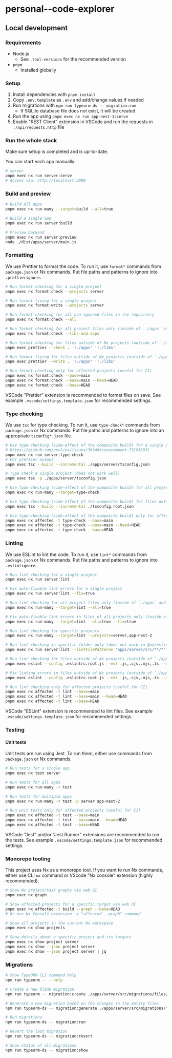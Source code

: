# personal--code-explorer

## Local development

### Requirements

- Node.js
  - See `.tool-versions` for the recommended version
- `pnpm`
  - Installed globally

### Setup

1. Install dependencies with `pnpm install`
2. Copy `.env.template` as `.env` and add/change values if needed
3. Run migrations with `npm run typeorm-ds -- migration:run`
   - If SQLite database file does not exist, it will be created
4. Run the app using `pnpm exec nx run app-nest-1:serve`
5. Enable "REST Client" extension in VSCode and run the requests in `./api/requests.http` file

### Run the whole stack

Make sure setup is completed and is up-to-date.

You can start each app manually:

```bash
# server
pnpm exec nx run server:serve
# Access via: http://localhost:3000
```

### Build and preview

```bash
# Build all apps
pnpm exec nx run-many --target=build --all=true

# Build a single app
pnpm exec nx run server:build

# Preview backend
pnpm exec nx run server:preview
node ./dist/apps/server/main.js
```

### Formatting

We use Prettier to format the code. To run it, use `format*` commands from `package.json` or Nx commands. Put file paths and patterns to ignore into `.prettierignore`.

```bash
# Run format checking for a single project
pnpm exec nx format:check --projects server

# Run format fixing for a single project
pnpm exec nx format:write --projects server

# Run format checking for all non-ignored files in the repository
pnpm exec nx format:check --all

# Run format checking for all project files only (inside of `./apps` and `./libs`)
pnpm exec nx format:check --libs-and-apps

# Run format checking for files outside of Nx projects (outside of `./apps` and `./libs`)
pnpm exec prettier --check . '!./apps' '!./libs'

# Run format fixing for files outside of Nx projects (outside of `./apps` and `./libs`)
pnpm exec prettier --write . '!./apps' '!./libs'

# Run format checking only for affected projects (useful for CI)
pnpm exec nx format:check --base=main
pnpm exec nx format:check --base=main --head=HEAD
pnpm exec nx format:check --base=HEAD
```

VSCode "Prettier" extension is recommended to format files on save. See example `.vscode/settings.template.json` for recommended settings.

### Type checking

We use `tsc` for type checking. To run it, use `type-check*` commands from `package.json` or Nx commands. Put file paths and patterns to ignore into an appropriate `tsconfig*.json` file.

```bash
# Use type-checking (side-effect of the composite build) for a single project (recommended)
# https://github.com/nrwl/nx/issues/3664#issuecomment-731918931
pnpm exec nx run server:type-check
# For prettier output
pnpm exec tsc --build --incremental ./apps/server/tsconfig.json

# Type check a single project (does not work well)
pnpm exec tsc -p ./apps/server/tsconfig.json

# Use type-checking (side-effect of the composite build) for all projects
pnpm exec nx run-many --target=type-check

# Use type-checking (side-effect of the composite build) for files outside of Nx projects (outside of `./apps` and `./libs`)
pnpm exec tsc --build --incremental ./tsconfig.root.json

# Use type-checking (side-effect of the composite build) only for affected projects (useful for CI)
pnpm exec nx affected -t type-check --base=main
pnpm exec nx affected -t type-check --base=main --head=HEAD
pnpm exec nx affected -t type-check --base=HEAD
```

### Linting

We use ESLint to lint the code. To run it, use `lint*` commands from `package.json` or Nx commands. Put file paths and patterns to ignore into `.eslintignore`.

```bash
# Run lint checking for a single project
pnpm exec nx run server:lint

# Fix auto-fixable lint errors for a single project
pnpm exec nx run server:lint --fix=true

# Run lint checking for all project files only (inside of `./apps` and `./libs`)
pnpm exec nx run-many --target=lint --all=true

# Fix auto-fixable lint errors in files of all projects only (inside of `./apps` and `./libs`)
pnpm exec nx run-many --target=lint --all=true --fix=true

# Run lint checking for specific projects
pnpm exec nx run-many --target=lint --projects=server,app-nest-2

# Run lint checking in specific folder only (does not work in @nx/eslint v19.5.1)
pnpm exec nx run server:lint --lintFilePatterns 'apps/server/src/**/*'

# Run lint checking for files outside of Nx projects (outside of `./apps` and `./libs`)
pnpm exec eslint --config .eslintrc.root.js --ext .js,.cjs,.mjs,.ts --max-warnings 0 .

# Fix linting errors in files outside of Nx projects (outside of `./apps` and `./libs`)
pnpm exec eslint --config .eslintrc.root.js --ext .js,.cjs,.mjs,.ts --max-warnings 0 --fix .

# Run lint checking only for affected projects (useful for CI)
pnpm exec nx affected -t lint --base=main
pnpm exec nx affected -t lint --base=main --head=HEAD
pnpm exec nx affected -t lint --base=HEAD
```

VSCode "ESLint" extension is recommended to lint files. See example `.vscode/settings.template.json` for recommended settings.

### Testing

#### Unit tests

Unit tests are run using Jest. To run them, either use commands from `package.json` or Nx commands.

```bash
# Run tests for a single app
pnpm exec nx test server

# Run tests for all apps
pnpm exec nx run-many -t test

# Run tests for multiple apps
pnpm exec nx run-many -t test -p server app-nest-2

# Run unit tests only for affected projects (useful for CI)
pnpm exec nx affected -t test --base=main
pnpm exec nx affected -t test --base=main --head=HEAD
pnpm exec nx affected -t test --base=HEAD
```

VSCode "Jest" and/or "Jest Runner" extensions are recommended to run the tests. See example `.vscode/settings.template.json` for recommended settings.

### Monorepo tooling

This project uses Nx as a monorepo tool. If you want to run Nx commands, either use CLI `nx` command or VScode "Nx console" extension (highly recommended).

```bash
# Show Nx project/task graphs via web UI
pnpm exec nx graph

# Show affected projects for a specific target via web UI
pnpm exec nx affected -t build --graph --base=HEAD
# Or use Nx Console extension -> "affected --graph" command

# Show all projects in the current Nx workspace
pnpm exec nx show projects

# Show details about a specific project and its targets
pnpm exec nx show project server
pnpm exec nx show --json project server
pnpm exec nx show --json project server | jq
```

### Migrations

```bash
# Show TypeORM CLI command help
npm run typeorm -- --help

# Create a new blank migration
npm run typeorm -- migration:create ./apps/server/src/migrations/files/<migration-name>

# Generate a new migration based on the changes in the entity files
npm run typeorm-ds -- migration:generate ./apps/server/src/migrations/files/<migration-name>

# Run migrations
npm run typeorm-ds -- migration:run

# Revert the last migration
npm run typeorm-ds -- migration:revert

# Show status of all migrations
npm run typeorm-ds -- migration:show
```

